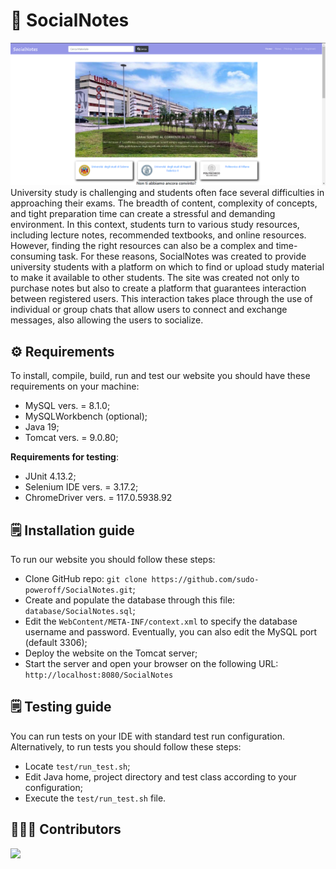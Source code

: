 # 📖 SocialNotes
![SocialNotes_homepage](https://github.com/sudo-poweroff/SocialNotes/blob/master/WebContent/img/homePageSocialNotes.png)
University study is challenging and students often face several difficulties in approaching their exams. The breadth of content, complexity of concepts, and tight preparation time can create a stressful and demanding environment.
In this context, students turn to various study resources, including lecture notes, recommended textbooks, and online resources. However, finding the right resources can also be a complex and time-consuming task.
For these reasons, SocialNotes was created to provide university students with a platform on which to find or upload study material to make it available to other students. The site was created not only to purchase notes but also to create a platform that guarantees interaction between registered users. This interaction takes place through the use of individual or group chats that allow users to connect and exchange messages, also allowing the users to socialize.

## ⚙️ Requirements
To install, compile, build, run and test our website you should have these requirements on your machine:
* MySQL vers. = 8.1.0;
* MySQLWorkbench (optional);
* Java 19;
* Tomcat vers. = 9.0.80;

__Requirements for testing__:
* JUnit 4.13.2;
* Selenium IDE vers. = 3.17.2;
* ChromeDriver vers. = 117.0.5938.92

## 🗒 Installation guide
To run our website you should follow these steps:
* Clone GitHub repo: `git clone https://github.com/sudo-poweroff/SocialNotes.git`;
* Create and populate the database through this file: `database/SocialNotes.sql`;
* Edit the `WebContent/META-INF/context.xml` to specify the database username and password. Eventually, you can also edit the MySQL port (default 3306);
* Deploy the website on the Tomcat server;
* Start the server and open your browser on the following URL: `http://localhost:8080/SocialNotes`

## 🗒 Testing guide
You can run tests on your IDE with standard test run configuration.
Alternatively, to run tests you should follow these steps:
* Locate `test/run_test.sh`;
* Edit Java home, project directory and test class according to your configuration;
* Execute the `test/run_test.sh` file.

## 👨🏻‍💻 Contributors
<a href="https://github.com/sudo-poweroff/SocialNotes/graphs/contributors">
  <img src="https://contrib.rocks/image?repo=sudo-poweroff/SocialNotes" />
</a>
